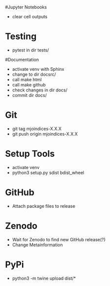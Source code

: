 #Jupyter Notebooks
- clear cell outputs 

# Testing
- pytest in dir tests/

#Documentation
- activate venv with Sphinx
- change to dir docsrc/
- call make html
- call make github
- check changes in dir docs/
- commit dir docs/

# Git
- git tag mjoindices-X.X.X
- git push origin mjoindices-X.X.X

# Setup Tools
- activate venv
- python3 setup.py sdist bdist_wheel

# GitHub
- Attach package files to release

# Zenodo
- Wait for Zenodo to find new GitHub release(?)
- Change Metainformation

# PyPi
- python3 -m twine upload dist/*